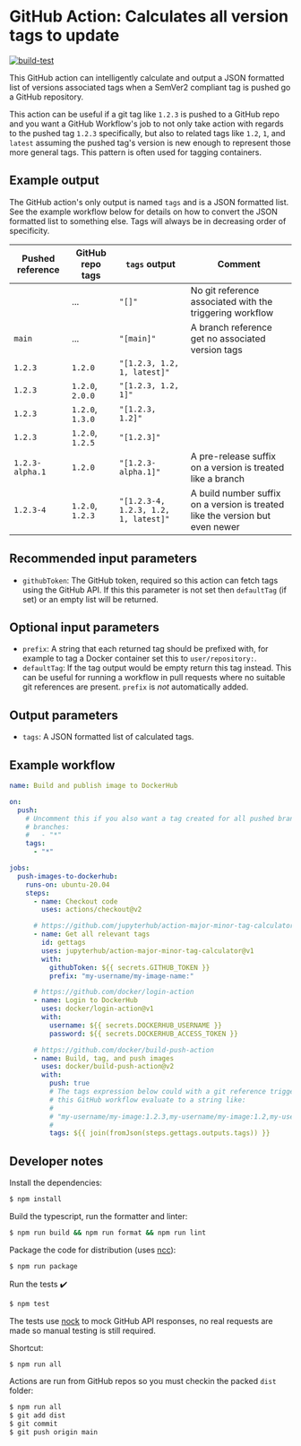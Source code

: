 # GitHub Action: Calculates all version tags to update

[![build-test](https://github.com/jupyterhub/action-major-minor-tag-calculator/workflows/build-test/badge.svg)](https://github.com/jupyterhub/action-major-minor-tag-calculator/actions)

This GitHub action can intelligently calculate and output a JSON formatted list of versions associated tags when a SemVer2 compliant tag is pushed go a GitHub repository.

This action can be useful if a git tag like `1.2.3` is pushed to a GitHub repo and you want a GitHub Workflow's job to not only take action with regards to the pushed tag `1.2.3` specifically, but also to related tags like `1.2`, `1`, and `latest` assuming the pushed tag's version is new enough to represent those more general tags.
This pattern is often used for tagging containers.

## Example output

The GitHub action's only output is named `tags` and is a JSON formatted list. See the example workflow below for details on how to convert the JSON formatted list to something else. Tags will always be in decreasing order of specificity.

| Pushed reference | GitHub repo tags | `tags` output                        | Comment                                                                       |
| ---------------- | ---------------- | ------------------------------------ | ----------------------------------------------------------------------------- |
|                  | ...              | `"[]"`                               | No git reference associated with the triggering workflow                      |
| `main`           | ...              | `"[main]"`                           | A branch reference get no associated version tags                             |
| `1.2.3`          | `1.2.0`          | `"[1.2.3, 1.2, 1, latest]"`          |                                                                               |
| `1.2.3`          | `1.2.0`, `2.0.0` | `"[1.2.3, 1.2, 1]"`                  |                                                                               |
| `1.2.3`          | `1.2.0`, `1.3.0` | `"[1.2.3, 1.2]"`                     |                                                                               |
| `1.2.3`          | `1.2.0`, `1.2.5` | `"[1.2.3]"`                          |                                                                               |
| `1.2.3-alpha.1`  | `1.2.0`          | `"[1.2.3-alpha.1]"`                  | A pre-release suffix on a version is treated like a branch                    |
| `1.2.3-4`        | `1.2.0`, `1.2.3` | `"[1.2.3-4, 1.2.3, 1.2, 1, latest]"` | A build number suffix on a version is treated like the version but even newer |

## Recommended input parameters

- `githubToken`: The GitHub token, required so this action can fetch tags using the GitHub API. If this this parameter is not set then `defaultTag` (if set) or an empty list will be returned.

## Optional input parameters

- `prefix`: A string that each returned tag should be prefixed with, for example to tag a Docker container set this to `user/repository:`.
- `defaultTag`: If the tag output would be empty return this tag instead.
  This can be useful for running a workflow in pull requests where no suitable git references are present.
  `prefix` is _not_ automatically added.

## Output parameters

- `tags`: A JSON formatted list of calculated tags.

## Example workflow

```yaml
name: Build and publish image to DockerHub

on:
  push:
    # Uncomment this if you also want a tag created for all pushed branches
    # branches:
    #   - "*"
    tags:
      - "*"

jobs:
  push-images-to-dockerhub:
    runs-on: ubuntu-20.04
    steps:
      - name: Checkout code
        uses: actions/checkout@v2

      # https://github.com/jupyterhub/action-major-minor-tag-calculator
      - name: Get all relevant tags
        id: gettags
        uses: jupyterhub/action-major-minor-tag-calculator@v1
        with:
          githubToken: ${{ secrets.GITHUB_TOKEN }}
          prefix: "my-username/my-image-name:"

      # https://github.com/docker/login-action
      - name: Login to DockerHub
        uses: docker/login-action@v1
        with:
          username: ${{ secrets.DOCKERHUB_USERNAME }}
          password: ${{ secrets.DOCKERHUB_ACCESS_TOKEN }}

      # https://github.com/docker/build-push-action
      - name: Build, tag, and push images
        uses: docker/build-push-action@v2
        with:
          push: true
          # The tags expression below could with a git reference triggering
          # this GitHub workflow evaluate to a string like:
          #
          # "my-username/my-image:1.2.3,my-username/my-image:1.2,my-username/my-image:1,my-username/my-image:latest"
          #
          tags: ${{ join(fromJson(steps.gettags.outputs.tags)) }}
```

## Developer notes

Install the dependencies:

```bash
$ npm install
```

Build the typescript, run the formatter and linter:

```bash
$ npm run build && npm run format && npm run lint
```

Package the code for distribution (uses [ncc](https://github.com/zeit/ncc)):

```bash
$ npm run package
```

Run the tests :heavy_check_mark:

```bash
$ npm test
```

The tests use [nock](https://github.com/nock/nock) to mock GitHub API responses, no real requests are made so manual testing is still required.

Shortcut:

```bash
$ npm run all
```

Actions are run from GitHub repos so you must checkin the packed `dist` folder:

```bash
$ npm run all
$ git add dist
$ git commit
$ git push origin main
```
